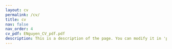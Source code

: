 ```yaml
---
layout: cv
permalink: /cv/
title: cv
nav: false
nav_order: 4
cv_pdf: ENguyen_CV_pdf.pdf
description: This is a description of the page. You can modify it in 'pages/_cv.md'. You can also change or remove the top pdf download button.
---
```

